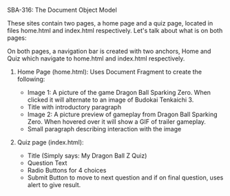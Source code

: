 S B A - 3 1 6 : The Document Object Model

These sites contain two pages, a home page and a quiz page, located in files home.html and index.html respectively.
Let's talk about what is on both pages:

On both pages, a navigation bar is created with two anchors, Home and Quiz which navigate to home.html and index.html respectively.

1. Home Page (home.html):
Uses Document Fragment to create the following:
   - Image 1: A picture of the game Dragon Ball Sparking Zero. When clicked it will alternate to an image of Budokai Tenkaichi 3.
   - Title with introductory paragraph
   - Image 2: A picture preview of gameplay from Dragon Ball Sparking Zero. When hovered over it will show a GIF of trailer gameplay.
   - Small paragraph describing interaction with the image

2. Quiz page (index.html):
   - Title (Simply says: My Dragon Ball Z Quiz)
   - Question Text
   - Radio Buttons for 4 choices
   - Submit Button to move to next question and if on final question, uses alert to give result.
   
   
 
